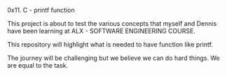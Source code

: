0x11. C - printf function

This project is about to test the various concepts that myself and Dennis
have been learning at ALX - SOFTWARE ENGINEERING COURSE.

This repository will highlight what is needed to have function like printf.

The journey will be challenging but we believe we can do hard things. We are
equal to the task.
